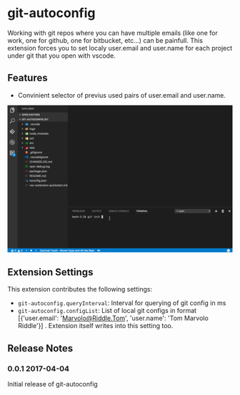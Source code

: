 # git-autoconfig

Working with git repos where you can have multiple emails (like one for work, one for github, one for bitbucket, etc...) can be painfull. This extension forces you to set localy user.email and user.name for each project under git that you open with vscode.

## Features

* Convinient selector of previus used pairs of user.email and user.name.

![status bar](media/demo.gif)


## Extension Settings

This extension contributes the following settings:

* `git-autoconfig.queryInterval`: Interval for querying of git config in ms
* `git-autoconfig.configList`: List of local git configs in format [{'user.email': 'Marvolo@Riddle.Tom', 'user.name': 'Tom Marvolo Riddle'}] . Extension itself writes into this setting too.

## Release Notes

### 0.0.1 2017-04-04

Initial release of git-autoconfig

